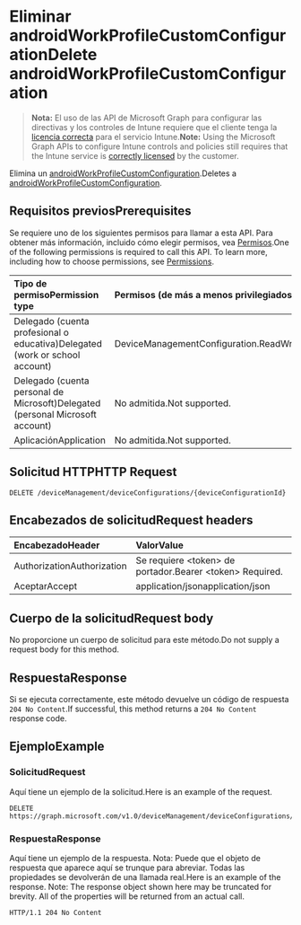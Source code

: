 # <a name="delete-androidworkprofilecustomconfiguration"></a><span data-ttu-id="bc5b4-101">Eliminar androidWorkProfileCustomConfiguration</span><span class="sxs-lookup"><span data-stu-id="bc5b4-101">Delete androidWorkProfileCustomConfiguration</span></span>

> <span data-ttu-id="bc5b4-102">**Nota:** El uso de las API de Microsoft Graph para configurar las directivas y los controles de Intune requiere que el cliente tenga la [licencia correcta](https://go.microsoft.com/fwlink/?linkid=839381) para el servicio Intune.</span><span class="sxs-lookup"><span data-stu-id="bc5b4-102">**Note:** Using the Microsoft Graph APIs to configure Intune controls and policies still requires that the Intune service is [correctly licensed](https://go.microsoft.com/fwlink/?linkid=839381) by the customer.</span></span>

<span data-ttu-id="bc5b4-103">Elimina un [androidWorkProfileCustomConfiguration](../resources/intune_deviceconfig_androidworkprofilecustomconfiguration.md).</span><span class="sxs-lookup"><span data-stu-id="bc5b4-103">Deletes a [androidWorkProfileCustomConfiguration](../resources/intune_deviceconfig_androidworkprofilecustomconfiguration.md).</span></span>
## <a name="prerequisites"></a><span data-ttu-id="bc5b4-104">Requisitos previos</span><span class="sxs-lookup"><span data-stu-id="bc5b4-104">Prerequisites</span></span>
<span data-ttu-id="bc5b4-p101">Se requiere uno de los siguientes permisos para llamar a esta API. Para obtener más información, incluido cómo elegir permisos, vea [Permisos](../../../concepts/permissions_reference.md).</span><span class="sxs-lookup"><span data-stu-id="bc5b4-p101">One of the following permissions is required to call this API. To learn more, including how to choose permissions, see [Permissions](../../../concepts/permissions_reference.md).</span></span>

|<span data-ttu-id="bc5b4-107">Tipo de permiso</span><span class="sxs-lookup"><span data-stu-id="bc5b4-107">Permission type</span></span>|<span data-ttu-id="bc5b4-108">Permisos (de más a menos privilegiados)</span><span class="sxs-lookup"><span data-stu-id="bc5b4-108">Permissions (from most to least privileged)</span></span>|
|:---|:---|
|<span data-ttu-id="bc5b4-109">Delegado (cuenta profesional o educativa)</span><span class="sxs-lookup"><span data-stu-id="bc5b4-109">Delegated (work or school account)</span></span>|<span data-ttu-id="bc5b4-110">DeviceManagementConfiguration.ReadWrite.All</span><span class="sxs-lookup"><span data-stu-id="bc5b4-110">DeviceManagementConfiguration.ReadWrite.All</span></span>|
|<span data-ttu-id="bc5b4-111">Delegado (cuenta personal de Microsoft)</span><span class="sxs-lookup"><span data-stu-id="bc5b4-111">Delegated (personal Microsoft account)</span></span>|<span data-ttu-id="bc5b4-112">No admitida.</span><span class="sxs-lookup"><span data-stu-id="bc5b4-112">Not supported.</span></span>|
|<span data-ttu-id="bc5b4-113">Aplicación</span><span class="sxs-lookup"><span data-stu-id="bc5b4-113">Application</span></span>|<span data-ttu-id="bc5b4-114">No admitida.</span><span class="sxs-lookup"><span data-stu-id="bc5b4-114">Not supported.</span></span>|

## <a name="http-request"></a><span data-ttu-id="bc5b4-115">Solicitud HTTP</span><span class="sxs-lookup"><span data-stu-id="bc5b4-115">HTTP Request</span></span>
<!-- {
  "blockType": "ignored"
}
-->
``` http
DELETE /deviceManagement/deviceConfigurations/{deviceConfigurationId}
```

## <a name="request-headers"></a><span data-ttu-id="bc5b4-116">Encabezados de solicitud</span><span class="sxs-lookup"><span data-stu-id="bc5b4-116">Request headers</span></span>
|<span data-ttu-id="bc5b4-117">Encabezado</span><span class="sxs-lookup"><span data-stu-id="bc5b4-117">Header</span></span>|<span data-ttu-id="bc5b4-118">Valor</span><span class="sxs-lookup"><span data-stu-id="bc5b4-118">Value</span></span>|
|:---|:---|
|<span data-ttu-id="bc5b4-119">Authorization</span><span class="sxs-lookup"><span data-stu-id="bc5b4-119">Authorization</span></span>|<span data-ttu-id="bc5b4-120">Se requiere &lt;token&gt; de portador.</span><span class="sxs-lookup"><span data-stu-id="bc5b4-120">Bearer &lt;token&gt; Required.</span></span>|
|<span data-ttu-id="bc5b4-121">Aceptar</span><span class="sxs-lookup"><span data-stu-id="bc5b4-121">Accept</span></span>|<span data-ttu-id="bc5b4-122">application/json</span><span class="sxs-lookup"><span data-stu-id="bc5b4-122">application/json</span></span>|

## <a name="request-body"></a><span data-ttu-id="bc5b4-123">Cuerpo de la solicitud</span><span class="sxs-lookup"><span data-stu-id="bc5b4-123">Request body</span></span>
<span data-ttu-id="bc5b4-124">No proporcione un cuerpo de solicitud para este método.</span><span class="sxs-lookup"><span data-stu-id="bc5b4-124">Do not supply a request body for this method.</span></span>

## <a name="response"></a><span data-ttu-id="bc5b4-125">Respuesta</span><span class="sxs-lookup"><span data-stu-id="bc5b4-125">Response</span></span>
<span data-ttu-id="bc5b4-126">Si se ejecuta correctamente, este método devuelve un código de respuesta `204 No Content`.</span><span class="sxs-lookup"><span data-stu-id="bc5b4-126">If successful, this method returns a `204 No Content` response code.</span></span>

## <a name="example"></a><span data-ttu-id="bc5b4-127">Ejemplo</span><span class="sxs-lookup"><span data-stu-id="bc5b4-127">Example</span></span>
### <a name="request"></a><span data-ttu-id="bc5b4-128">Solicitud</span><span class="sxs-lookup"><span data-stu-id="bc5b4-128">Request</span></span>
<span data-ttu-id="bc5b4-129">Aquí tiene un ejemplo de la solicitud.</span><span class="sxs-lookup"><span data-stu-id="bc5b4-129">Here is an example of the request.</span></span>
``` http
DELETE https://graph.microsoft.com/v1.0/deviceManagement/deviceConfigurations/{deviceConfigurationId}
```

### <a name="response"></a><span data-ttu-id="bc5b4-130">Respuesta</span><span class="sxs-lookup"><span data-stu-id="bc5b4-130">Response</span></span>
<span data-ttu-id="bc5b4-p102">Aquí tiene un ejemplo de la respuesta. Nota: Puede que el objeto de respuesta que aparece aquí se trunque para abreviar. Todas las propiedades se devolverán de una llamada real.</span><span class="sxs-lookup"><span data-stu-id="bc5b4-p102">Here is an example of the response. Note: The response object shown here may be truncated for brevity. All of the properties will be returned from an actual call.</span></span>
``` http
HTTP/1.1 204 No Content
```



